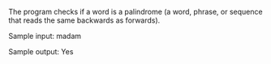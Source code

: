 The program checks if a word is a palindrome (a word, phrase, or sequence that reads the same backwards as forwards).

Sample input: madam

Sample output: Yes
